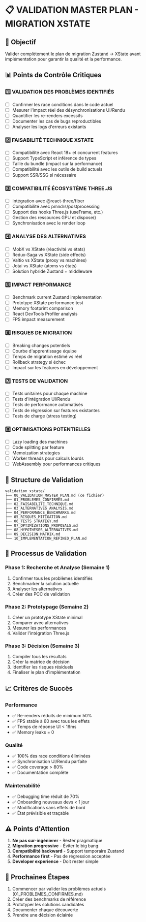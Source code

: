 # 📋 VALIDATION MASTER PLAN - MIGRATION XSTATE

## 🎯 Objectif
Valider complètement le plan de migration Zustand → XState avant implémentation pour garantir la qualité et la performance.

## 📊 Points de Contrôle Critiques

### 1️⃣ **VALIDATION DES PROBLÈMES IDENTIFIÉS**
- [ ] Confirmer les race conditions dans le code actuel
- [ ] Mesurer l'impact réel des désynchronisations UI/Rendu
- [ ] Quantifier les re-renders excessifs
- [ ] Documenter les cas de bugs reproductibles
- [ ] Analyser les logs d'erreurs existants

### 2️⃣ **FAISABILITÉ TECHNIQUE XSTATE**
- [ ] Compatibilité avec React 18+ et concurrent features
- [ ] Support TypeScript et inférence de types
- [ ] Taille du bundle (impact sur la performance)
- [ ] Compatibilité avec les outils de build actuels
- [ ] Support SSR/SSG si nécessaire

### 3️⃣ **COMPATIBILITÉ ÉCOSYSTÈME THREE.JS**
- [ ] Intégration avec @react-three/fiber
- [ ] Compatibilité avec pmndrs/postprocessing
- [ ] Support des hooks Three.js (useFrame, etc.)
- [ ] Gestion des ressources GPU et dispose()
- [ ] Synchronisation avec le render loop

### 4️⃣ **ANALYSE DES ALTERNATIVES**
- [ ] MobX vs XState (réactivité vs états)
- [ ] Redux-Saga vs XState (side effects)
- [ ] Valtio vs XState (proxy vs machines)
- [ ] Jotai vs XState (atoms vs états)
- [ ] Solution hybride Zustand + middleware

### 5️⃣ **IMPACT PERFORMANCE**
- [ ] Benchmark current Zustand implementation
- [ ] Prototype XState performance test
- [ ] Memory footprint comparison
- [ ] React DevTools Profiler analysis
- [ ] FPS impact measurement

### 6️⃣ **RISQUES DE MIGRATION**
- [ ] Breaking changes potentiels
- [ ] Courbe d'apprentissage équipe
- [ ] Temps de migration estimé vs réel
- [ ] Rollback strategy si échec
- [ ] Impact sur les features en développement

### 7️⃣ **TESTS DE VALIDATION**
- [ ] Tests unitaires pour chaque machine
- [ ] Tests d'intégration UI/Rendu
- [ ] Tests de performance automatisés
- [ ] Tests de régression sur features existantes
- [ ] Tests de charge (stress testing)

### 8️⃣ **OPTIMISATIONS POTENTIELLES**
- [ ] Lazy loading des machines
- [ ] Code splitting par feature
- [ ] Memoization strategies
- [ ] Worker threads pour calculs lourds
- [ ] WebAssembly pour performances critiques

## 📁 Structure de Validation

```
validation_xstate/
├── 00_VALIDATION_MASTER_PLAN.md (ce fichier)
├── 01_PROBLEMES_CONFIRMES.md
├── 02_FAISABILITE_TECHNIQUE.md
├── 03_ALTERNATIVES_ANALYSIS.md
├── 04_PERFORMANCE_BENCHMARKS.md
├── 05_RISQUES_MITIGATION.md
├── 06_TESTS_STRATEGY.md
├── 07_OPTIMIZATIONS_PROPOSALS.md
├── 08_HYPOTHESES_ALTERNATIVES.md
├── 09_DECISION_MATRIX.md
└── 10_IMPLEMENTATION_REFINED_PLAN.md
```

## 🔄 Processus de Validation

### Phase 1: Recherche et Analyse (Semaine 1)
1. Confirmer tous les problèmes identifiés
2. Benchmarker la solution actuelle
3. Analyser les alternatives
4. Créer des POC de validation

### Phase 2: Prototypage (Semaine 2)
1. Créer un prototype XState minimal
2. Comparer avec alternatives
3. Mesurer les performances
4. Valider l'intégration Three.js

### Phase 3: Décision (Semaine 3)
1. Compiler tous les résultats
2. Créer la matrice de décision
3. Identifier les risques résiduels
4. Finaliser le plan d'implémentation

## 📈 Critères de Succès

### Performance
- ✅ Re-renders réduits de minimum 50%
- ✅ FPS stable à 60 avec tous les effets
- ✅ Temps de réponse UI < 16ms
- ✅ Memory leaks = 0

### Qualité
- ✅ 100% des race conditions éliminées
- ✅ Synchronisation UI/Rendu parfaite
- ✅ Code coverage > 80%
- ✅ Documentation complète

### Maintenabilité
- ✅ Debugging time réduit de 70%
- ✅ Onboarding nouveaux devs < 1 jour
- ✅ Modifications sans effets de bord
- ✅ État prévisible et traçable

## ⚠️ Points d'Attention

1. **Ne pas sur-ingénierer** - Rester pragmatique
2. **Migration progressive** - Éviter le big bang
3. **Compatibilité backward** - Support temporaire Zustand
4. **Performance first** - Pas de régression acceptée
5. **Developer experience** - Doit rester simple

## 🎯 Prochaines Étapes

1. Commencer par valider les problèmes actuels (01_PROBLEMES_CONFIRMES.md)
2. Créer des benchmarks de référence
3. Prototyper les solutions candidates
4. Documenter chaque découverte
5. Prendre une décision éclairée